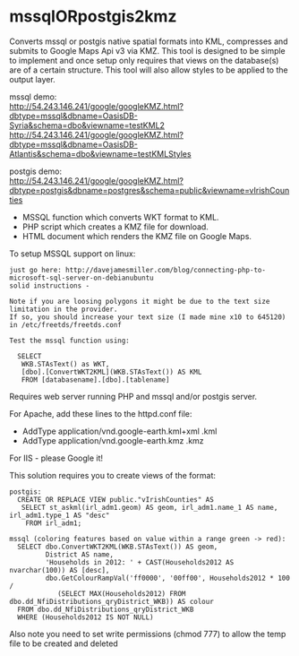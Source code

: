 mssqlORpostgis2kmz
==================
Converts mssql or postgis native spatial formats into KML, compresses and submits to Google Maps Api v3 via KMZ. 
This tool is designed to be simple to implement and once setup only requires that views on the database(s) 
are of a certain structure.  This tool will also allow styles to be applied to the output layer.  

mssql demo:   
http://54.243.146.241/google/googleKMZ.html?dbtype=mssql&dbname=OasisDB-Syria&schema=dbo&viewname=testKML2   
http://54.243.146.241/google/googleKMZ.html?dbtype=mssql&dbname=OasisDB-Atlantis&schema=dbo&viewname=testKMLStyles   

postgis demo:    
http://54.243.146.241/google/googleKMZ.html?dbtype=postgis&dbname=postgres&schema=public&viewname=vIrishCounties  
  
- MSSQL function which converts WKT format to KML.  
- PHP script which creates a KMZ file for download.  
- HTML document which renders the KMZ file on Google Maps.  
  
To setup MSSQL support on linux:

    just go here: http://davejamesmiller.com/blog/connecting-php-to-microsoft-sql-server-on-debianubuntu
    solid instructions - 
    
    Note if you are loosing polygons it might be due to the text size limitation in the provider.
    If so, you should increase your text size (I made mine x10 to 645120) in /etc/freetds/freetds.conf 

    Test the mssql function using:

      SELECT 
       WKB.STAsText() as WKT, 
       [dbo].[ConvertWKT2KML](WKB.STAsText()) AS KML
       FROM [databasename].[dbo].[tablename]

Requires web server running PHP and mssql and/or postgis server.  

For Apache, add these lines to the httpd.conf file:
- AddType application/vnd.google-earth.kml+xml .kml
- AddType application/vnd.google-earth.kmz .kmz

For IIS - please Google it!  

This solution requires you to create views of the format:

    postgis:
      CREATE OR REPLACE VIEW public."vIrishCounties" AS 
       SELECT st_askml(irl_adm1.geom) AS geom, irl_adm1.name_1 AS name, irl_adm1.type_1 AS "desc"
        FROM irl_adm1;

    mssql (coloring features based on value within a range green -> red):
      SELECT dbo.ConvertWKT2KML(WKB.STAsText()) AS geom, 
             District AS name, 
             'Households in 2012: ' + CAST(Households2012 AS nvarchar(100)) AS [desc], 
             dbo.GetColourRampVal('ff0000', '00ff00', Households2012 * 100 / 
                (SELECT MAX(Households2012) FROM dbo.dd_NfiDistributions_qryDistrict_WKB)) AS colour
      FROM dbo.dd_NfiDistributions_qryDistrict_WKB 
      WHERE (Households2012 IS NOT NULL)

Also note you need to set write permissions (chmod 777) to allow the temp file to be created and deleted

